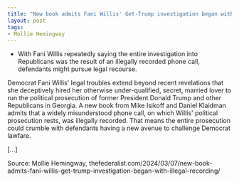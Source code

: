 ```yaml
---
title: "New book admits Fani Willis' Get-Trump investigation began with illegal recording"
layout: post
tags:
- Mollie Hemingway
---
```


- With Fani Willis repeatedly saying the entire investigation into Republicans was the result of an illegally recorded phone call, defendants might pursue legal recourse.

Democrat Fani Willis' legal troubles extend beyond recent revelations that she deceptively hired her otherwise under-qualified, secret, married lover to run the political prosecution of former President Donald Trump and other Republicans in Georgia. A new book from Mike Isikoff and Daniel Klaidman admits that a widely misunderstood phone call, on which Willis' political prosecution rests, was illegally recorded. That means the entire prosecution could crumble with defendants having a new avenue to challenge Democrat lawfare.

[...]

Source: Mollie Hemingway, thefederalist.com/2024/03/07/new-book-admits-fani-willis-get-trump-investigation-began-with-illegal-recording/
